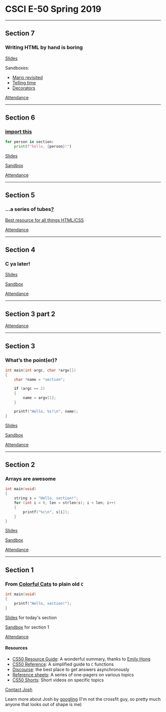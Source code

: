 # CSCI E-50 Spring 2019

***

## Section 7

### Writing HTML by hand is boring

[Slides](https://docs.google.com/presentation/d/1EE6zpD2FDUBrKAGla5XYOijsv7D1jlNc24JexEO-z4s/edit?usp=sharing)

Sandboxes:  
* [Mario revisited](https://sandbox.cs50.io/850513b9-3e69-4658-8e24-da095af35fe3)
* [Telling time](https://sandbox.cs50.io/c8fb8ab7-82f7-4258-b443-1108f3311c21)
* [Decorators](https://sandbox.cs50.io/5cfd83d6-eb86-4292-947c-cc0eeee3d137)

[Attendance](https://docs.google.com/forms/d/e/1FAIpQLSeQHfBTSSGFKxj726zl3fyq8etc0oQmv-feSmmpqxJtPSyTLw/viewform?usp=sf_link)

***

## Section 6

### [import this](https://en.wikipedia.org/wiki/Zen_of_Python)

```python
for person in section:
    print(f"hello, {person}!")
```

[Slides](https://docs.google.com/presentation/d/1jxRUsDgHDGhAQjznlOPrJLs8jnW02y3gd4EwHYjJKmA/edit?usp=sharing)

[Sandbox](http://bit.ly/2WDQHYp)

[Attendance](https://docs.google.com/forms/d/e/1FAIpQLScrklxp-YDq7ykKf9GjzXhbEp4-XzaMXkPQ1WfkoycjeY_EoA/viewform?usp=sf_link)

***

## Section 5

### ...a series of tubes[?](https://en.wikipedia.org/wiki/Series_of_tubes)

[Best resource for all things HTML/CSS](https://w3schools.com)

[Attendance](https://docs.google.com/forms/d/e/1FAIpQLSd_y-wyzL2j-2LQ0XV0gVXBM5sgr8Yx3cPiSflNwtPAxTMthw/viewform?usp=sf_link)

***

## Section 4

### C ya later!

[Slides](https://docs.google.com/presentation/d/15irxsSaR153HbkBpnNTbX4G4dO9Fb-4rvDbQMCzw6Kg/edit?usp=sharing)

[Sandbox](http://bit.ly/2SQdDkQ)

[Attendance](https://docs.google.com/forms/d/e/1FAIpQLSewsRdowBnb7rt9i-VACLjpardY7kUo6Xvq8Cq0XDe1jYwKsA/viewform?usp=sf_link)

***

## Section 3 part 2

[Attendance](https://docs.google.com/forms/d/e/1FAIpQLSf725jcJcc9VqzuPmzmdUx8CCBUOCNGq8Ppr1wsriPqdoCevw/viewform?usp=sf_link)

***

## Section 3

### What’s the point(er)?

```C
int main(int argc, char *argv[])
{
    char *name = "section";
    
    if (argc == 2)
    {
        name = argv[1];
    }

    printf("Hello, %s!\n", name);
}
```

[Slides](https://docs.google.com/presentation/d/15KseYAGGgPp9MuThNyhcCEWbYNDFOzcvUKZW2KSw60I/edit?usp=sharing)

[Sandbox](http://bit.ly/2tyIMPs)

[Attendance](https://docs.google.com/forms/d/e/1FAIpQLScxgwxd3X_XjBy2BsHBDkGI2K2YJOvt5uP3Iicg3xHyi4IirQ/viewform?usp=sf_link)

***

## Section 2

### Arrays are awesome

```C
int main(void)
{
    string s = "Hello, section!";
    for (int i = 0, len = strlen(s); i < len; i++)
    {
        printf("%c\n", s[i]);
    }
}
```

[Slides](https://docs.google.com/presentation/d/1hctnYNQlqztHs8Xu4FXwrAmctZ1X7-XDuGBp5C3YkQk/edit?usp=sharing)

[Sandbox](http://bit.ly/2S92c7w)

[Attendance](https://docs.google.com/forms/d/e/1FAIpQLScB8yba6sMvsY1aItvE5n-8fwmQxLP9WfgJNNZgO5erzr-Cdw/viewform?usp=sf_link)

***

## Section 1

### From [**C**olorful **C**ats](https://scratch.mit.edu) to plain old `C`

```C
int main(void)
{
    printf("Hello, section!");
}
```

[Slides](https://docs.google.com/presentation/d/1-cHEmUAWGQ6z9_lM5xYrmzClZ4aGNXc9pz8Zy8IxYQw/edit?usp=sharing) for today's section

[Sandbox](http://bit.ly/2GxHVGA) for section 1

[Attendance](https://docs.google.com/forms/d/e/1FAIpQLSd4skycpQnoi8WfxsyrSehdJ_jG9a3u_sSUyfmTFpmlWO3M6Q/viewform?usp=sf_link)

#### Resources

* [CS50 Resource Guide](https://cs50.harvard.edu/extension/2019/spring/guide.pdf): A wonderful summary, thanks to [Emily Hong](https://cdn.cs50.net/2018/fall/video_projects/staff_gifs/gifs/Emily-Hong.gif)
* [CS50 Reference](https://reference.cs50.net/): A simplified guide to `C` functions
* [Discourse](https://discourse.cs50.net/c/cs50-2019-spring): the best place to get answers asynchronously
* [Reference sheets](https://drive.google.com/open?id=1WgsqoeDJ4v3ywVF8LqtUXE0KS0tEO4vU): A series of one-pagers on various topics
* [CS50 Shorts](https://www.youtube.com/playlist?list=PLhQjrBD2T381k8ul4WQ8SQ165XqY149WW): Short videos on specific topics

[Contact Josh](mailto:cs50@jrsacher.com)

Learn more about Josh by [googling](https://www.google.com/search?q=Joshua+Sacher) (I'm not the crossfit guy, so pretty much anyone that looks out of shape is me)
